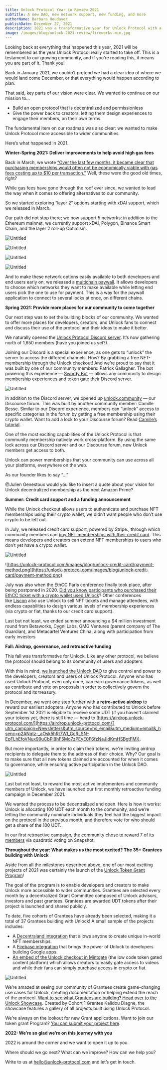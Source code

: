```yaml
---
title: Unlock Protocol Year in Review 2021
subTitle: A new DAO, new network support, new funding, and more
authorName: Barbara Houdayer
publishDate: December 27, 2021
description: 2021 was a transformative year for Unlock Protocol with a new community DAO, support across multiple networks, $4M in new funding, and more.
image: /images/blog/unlock-2021-review/fireworks-min.jpg
---
```


Looking back at everything that happened this year, 2021 will be remembered as the year Unlock Protocol really started to take off. This is a testament to our growing community, and if you’re reading this, it means you are part of it. Thank you!

Back in January 2021, we couldn’t pretend we had a clear idea of where we would land come December, or that everything would happen according to plan. 

That said, key parts of our vision were clear. We wanted to continue on our mission to...

- Build an open protocol that is decentralized and permissionless
- Give the power back to creators, letting them design experiences to engage their members, on their own terms.

The fundamental item on our roadmap was also clear: we wanted to make Unlock Protocol more accessible to wider communities. 

Here’s what happened in 2021.

**Winter-Spring 2021: Deliver improvements to help avoid high gas fees**

Back in March, we wrote [“Over the last few months, it became clear that purchasing memberships would often not be economically viable with gas fees costing up to $10 per transaction.”](https://unlock-protocol.com/blog/xdai) Well, these were the good old times, right?

While gas fees have gone through the roof ever since, we wanted to lead the way when it comes to offering alternatives to our community.

So we started exploring “layer 2” options starting with xDAI support, which we released in March. 

Our path did not stop there; we now support 5 networks: in addition to the Ethereum mainnet, we currently support xDAI, Polygon, Binance Smart Chain, and the layer 2 roll-up Optimism. 

![Untitled](Unlock%20Protocol%20year%20in%20review%202021%20e4c200b9787e465bb84b9b00dbaef846/Untitled.png)

![Untitled](Unlock%20Protocol%20year%20in%20review%202021%20e4c200b9787e465bb84b9b00dbaef846/Untitled%201.png)

![Untitled](Unlock%20Protocol%20year%20in%20review%202021%20e4c200b9787e465bb84b9b00dbaef846/Untitled%202.png)

![Untitled](Unlock%20Protocol%20year%20in%20review%202021%20e4c200b9787e465bb84b9b00dbaef846/Untitled%203.png)

And to make these network options easily available to both developers and end users early on, we released a [multichain paywall](https://unlock-protocol.com/blog/multichain-support). It allows developers to choose which networks they want to make available while letting end users pick the one to use for payment. This is a way for the paywall application to connect to several locks at once, on different chains.

**Spring 2021: Provide more places for our community to come together**

Our next step was to set the building blocks of our community. We wanted to offer more places for developers, creators, and Unlock fans to connect and discuss their use of the protocol and their ideas to make it better. 

We naturally opened the [Unlock Protocol Discord server](https://discord.com/invite/Ah6ZEJyTDp). It’s now gathering north of 1,650 members (have you joined us yet?). 

Joining our Discord is a special experience, as one gets to “unlock” the server to access the different channels. How? By grabbing a free NFT-membership through the Unlock checkout! And we’re proud to say that it was built by one of our community members: Patrick Gallagher. The bot powering this experience — [Swordy Bot](https://swordybot.com/) — allows any community to design membership experiences and token gate their Discord server.

![Untitled](Unlock%20Protocol%20year%20in%20review%202021%20e4c200b9787e465bb84b9b00dbaef846/Untitled%204.png)

In addition to the Discord server, we opened up [unlock.community](http://unlock.community) — our Discourse forum. This was built by another community member:  Camille Besse. Similar to our Discord experience, members can “unlock” access to specific categories in the forum by getting a free membership using their crypto wallet. Want to add a lock to your Discourse forum? Read [Camille’s tutorial](https://unlock.community/t/unlock-discourse-plugin/64).

One of the most exciting capabilities of the Unlock Protocol is that community membership natively work cross-platform. By using the same lock across our Discord server and our Discourse forum, new Unlock members get access to both. 

Unlock can power memberships that your community can use across all your platforms, everywhere on the web. 

As our founder likes to say “...”

@Julien Genestoux would you like to insert a quote about your vision for Unlock decentralized membership as the next Amazon Prime?

**Summer: Credit card support and a funding announcement** 

While the Unlock checkout allows users to authenticate and purchase NFT memberships using their crypto wallet, we didn’t want people who don’t use crypto to be left out. 

In July, we released credit card support, powered by Stripe., through which community members can [buy NFT memberships with their credit card](https://unlock-protocol.com/blog/credit-card-nft). This means developers and creators can extend NFT memberships to users who don’t yet have a crypto wallet. 

![Untitled](Unlock%20Protocol%20year%20in%20review%202021%20e4c200b9787e465bb84b9b00dbaef846/Untitled%205.png)

![https://unlock-protocol.com/images/blog/unlock-credit-card/payment-method.png](https://unlock-protocol.com/images/blog/unlock-credit-card/payment-method.png)

July was also when the EthCC Paris conference finally took place, after being postponed in 2020. [Did you know participants who purchased their EthCC ticket with a crypto wallet used Unlock](https://twitter.com/ethcc/status/1233397647794483200)? Other conferences like [Liscon](https://liscon.org/!) also use Unlock to sell NFT tickets and manage attendees, with endless capabilities to design various levels of membership experiences (via crypto or fiat, thanks to our credit card support).

Last but not least, we ended summer announcing a $4 million investment round from Betaworks, Cygni Labs, GMG Ventures (parent company of The Guardian), and Metacartel Ventures China, along with participation from early investors

**Fall: Airdrop, governance, and retroactive funding**

This fall was transformative for Unlock. Like any other protocol, we believe the protocol should belong to its community of users and adopters. 

With this in mind, [we launched the Unlock DAO](https://unlock-protocol.com/blog/unlock-dao) to give control and power to the developers, creators and users of Unlock Protocol. Anyone who has used Unlock Protocol, even only once, can earn governance tokens, as well as contribute and vote on proposals in order to collectively govern the protocol and its treasury.

In December, we went one step further with a **retro-active airdrop** to reward our earliest adopters. Anyone who has contributed to Unlock before September 1st 2021 is eligible to receive some UDT (if you haven't claimed your tokens yet, there is still time — head to [https://airdrop.unlock-protocol.com/](https://airdrop.unlock-protocol.com/?utm_campaign=Newsletters&utm_source=hs_email&utm_medium=email&_hsenc=p2ANqtz-_aOsk5hRt7WI_GcRLSN-EpFLhEfoVNux99uCbPl8hF5Mo7zPEyE0F6fzNaJIdKmHSBgtFM)).

But more importantly, in order to claim their tokens, we're inviting airdrop recipients to delegate them to the address of their choice. Why? Our goal is to make sure that all new tokens claimed are accounted for when it comes to governance, while ensuring active participation in the Unlock DAO.

![Untitled](Unlock%20Protocol%20year%20in%20review%202021%20e4c200b9787e465bb84b9b00dbaef846/Untitled%206.png)

Last but not least, to reward the most active implementers and community members of Unlock, we have launched our first monthly retroactive funding campaign in December 2021. 

We wanted the process to be decentralized and open. Here is how it works: Unlock is allocating 100 UDT each month to the community, and we’re letting the community nominate individuals they feel had the biggest impact on the protocol in the previous month, and therefore vote for who should get a share of the 100 UDT. 

In our first retroactive campaign, [the community chose to reward 7 of its members](https://unlock.community/t/retroactive-funding-november-2021/199/11) via quadratic voting on Snapshot. 

**Throughout the year: What makes us the most excited? The 35+ Grantees building with Unlock**

Aside from all the milestones described above, one of our most exciting projects of 2021 was certainly the launch of the [Unlock Token Grant Program](https://unlock-protocol.com/blog/token-grant-program)! 

The goal of the program is to enable developers and creators to make Unlock more accessible to wider communities. Grantees are selected every month by a decentralized Grant Committee composed of Unlock advisors, investors and past grantees. Grantees are awarded UDT tokens after their project is launched and shared publicly. 

To date, five cohorts of Grantees have already been selected, making it a total of 37 Grantees building with Unlock! A small sample of the projects includes: 

- A [Decentraland integration](https://unlock-protocol.com/blog/decentraland) that allows anyone to create unique in-world NFT memberships.
- A [Firebase integration](https://unlock-protocol.com/blog/firebase-integration) that brings the power of Unlock to developers building Google apps.
- [An embed of the Unlock checkout in Mintgate](https://unlock-protocol.com/blog/mintgate) (the low code token gated content platform) which allows creators to easily gate access to videos and while their fans can simply purchase access in crypto or fiat.

![Untitled](Unlock%20Protocol%20year%20in%20review%202021%20e4c200b9787e465bb84b9b00dbaef846/Untitled%207.png)

We’re amazed at seeing our community of Grantees create game-changing use cases for Unlock, creating documentation or helping extend the reach of the protocol. [Want to see what Grantees are building? Head over to the Unlock Showcase](https://www.unlockshowcase.com/). Created by Cohort 1 Grantee Kalidou Diagne, the showcase features a gallery of all projects built using Unlock Protocol. 

We’re always on the lookout for new Grant applications. Want to join our token grant Program? [You can submit your project here](https://share.hsforms.com/1gAdLgNOESNCWJ9bJxCUAMwbvg22). 

**2022: We’re so glad we’re on this journey with you**

2022 is around the corner and we want to open it up to you. 

Where should we go next? What can we improve? How can we help you? 

Write to us at hello@unlock-protocol.com and let’s get in touch.
